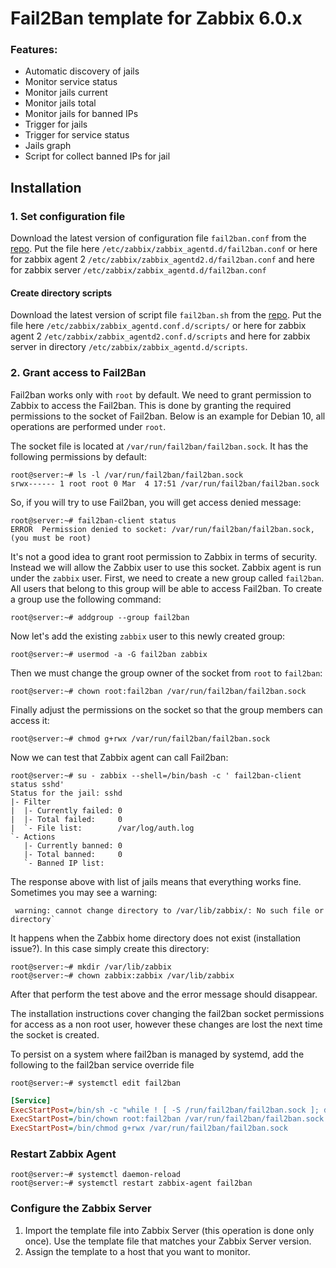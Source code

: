 # Fail2Ban template for Zabbix 6.0.x
### Features:

- Automatic discovery of jails
- Monitor service status
- Monitor jails current
- Monitor jails total
- Monitor jails for banned IPs
- Trigger for jails
- Trigger for service status
- Jails graph
- Script for collect banned IPs for jail

## Installation
### 1. Set configuration file
Download the latest version of configuration file `fail2ban.conf` from the [repo](https://github.com/prefeitura-chapeco/zabbix-fail2ban-discovery). Put the file here `/etc/zabbix/zabbix_agentd.d/fail2ban.conf` or here for zabbix agent 2 `/etc/zabbix/zabbix_agentd2.d/fail2ban.conf` and here for zabbix server `/etc/zabbix/zabbix_agentd.d/fail2ban.conf`

#### Create directory scripts
Download the latest version of script file `fail2ban.sh` from the [repo](https://gituhub.com/prefeitura-chapeco/zabbix-fail2ban-discovery). Put the file here `/etc/zabbix/zabbix_agentd.conf.d/scripts/` or here for zabbix agent 2 `/etc/zabbix/zabbix_agentd2.conf.d/scripts` and here for zabbix server in directory `/etc/zabbix/zabbix_agentd.d/scripts`.

### 2. Grant access to Fail2Ban
Fail2ban works only with `root` by default. We need to grant permission to Zabbix to access the Fail2ban. This is done by granting the required permissions to the socket of Fail2ban. Below is an example for Debian 10, all operations are performed under `root`. 

The socket file is located at `/var/run/fail2ban/fail2ban.sock`. It has the following permissions by default:

```console
root@server:~# ls -l /var/run/fail2ban/fail2ban.sock
srwx------ 1 root root 0 Mar  4 17:51 /var/run/fail2ban/fail2ban.sock
```

So, if you will try to use Fail2ban, you will get access denied message:

```console
root@server:~# fail2ban-client status
ERROR  Permission denied to socket: /var/run/fail2ban/fail2ban.sock, (you must be root)
```

It's not a good idea to grant root permission to Zabbix in terms of security. Instead we will allow the Zabbix user to use this socket. Zabbix agent is run under the `zabbix` user. First, we need to create a new group called `fail2ban`. All users that belong to this group will be able to access Fail2ban. To create a group use the following command:

```console
root@server:~# addgroup --group fail2ban
```

Now let's add the existing `zabbix` user to this newly created group:

```console
root@server:~# usermod -a -G fail2ban zabbix
```

Then we must change the group owner of the socket from `root` to `fail2ban`:

```console
root@server:~# chown root:fail2ban /var/run/fail2ban/fail2ban.sock
```

Finally adjust the permissions on the socket so that the group members can access it:

```console
root@server:~# chmod g+rwx /var/run/fail2ban/fail2ban.sock
```

Now we can test that Zabbix agent can call Fail2ban:

```console
root@server:~# su - zabbix --shell=/bin/bash -c ' fail2ban-client status sshd'
Status for the jail: sshd
|- Filter
|  |- Currently failed: 0
|  |- Total failed:     0
|  `- File list:        /var/log/auth.log
`- Actions
   |- Currently banned: 0
   |- Total banned:     0
   `- Banned IP list:

```

The response above with list of jails means that everything works fine. Sometimes you may see a warning:

```
 warning: cannot change directory to /var/lib/zabbix/: No such file or directory`
```

It happens when the Zabbix home directory does not exist (installation issue?). In this case simply create this directory:

```console
root@server:~# mkdir /var/lib/zabbix
root@server:~# chown zabbix:zabbix /var/lib/zabbix
```

After that perform the test above and the error message should disappear.

The installation instructions cover changing the fail2ban socket permissions for access as a non root user, however these changes are lost the next time the socket is created.

To persist on a system where fail2ban is managed by systemd, add the following to the fail2ban service override file

```console
root@server:~# systemctl edit fail2ban
```
```ini
[Service]
ExecStartPost=/bin/sh -c "while ! [ -S /run/fail2ban/fail2ban.sock ]; do sleep 1; done"
ExecStartPost=/bin/chown root:fail2ban /var/run/fail2ban/fail2ban.sock
ExecStartPost=/bin/chmod g+rwx /var/run/fail2ban/fail2ban.sock
```

### Restart Zabbix Agent

```console
root@server:~# systemctl daemon-reload
root@server:~# systemctl restart zabbix-agent fail2ban
```

### Configure the Zabbix Server
1. Import the template file into Zabbix Server (this operation is done only once). Use the template file that matches your Zabbix Server version.
2. Assign the template to a host that you want to monitor.
